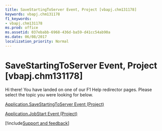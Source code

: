 ```yaml
---
title: SaveStartingToServer Event, Project [vbapj.chm131178]
keywords: vbapj.chm131178
f1_keywords:
- vbapj.chm131178
ms.prod: office
ms.assetid: 037ebabb-6968-436d-ba59-d41cc54ab90a
ms.date: 06/08/2017
localization_priority: Normal
---
```



# SaveStartingToServer Event, Project [vbapj.chm131178]

Hi there! You have landed on one of our F1 Help redirector pages. Please select the topic you were looking for below.

[Application.SaveStartingToServer Event (Project)](https://msdn.microsoft.com/library/e9d19b19-b916-a85d-486a-4a8676998b6c%28Office.15%29.aspx)

[Application.JobStart Event (Project)](https://msdn.microsoft.com/library/874b35cb-bb90-b8dc-3c22-84c8809c3177%28Office.15%29.aspx)

[!include[Support and feedback](~/includes/feedback-boilerplate.md)]